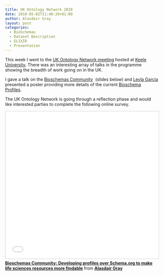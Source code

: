 ```yaml
---
title: UK Ontology Network 2018
date: 2018-05-02T11:48:29+01:00
author: Alasdair Gray
layout: post
categories:
  - BioSchemas
  - Dataset Description
  - ELIXIR
  - Presentation
---
```

This week I went to the [UK Ontology Network meeting](https://www.keele.ac.uk/scm/events/conferences/ukon2018/) hosted at [Keele University](https://www.keele.ac.uk). There was an interesting array of talks in the programme showing the breadth of work going on in the UK.

I gave a talk on the [Bioschemas Community](http://bioschemas.org/)  (slides below) and [Leyla Garcia](https://www.ebi.ac.uk/about/people/leyla-jael-garcia-castro) presented a poster providing more details of the current [Bioschema Profiles](http://bioschemas.org/specifications/).

The UK Ontology Network is going through a reflection phase and would like interested parties to complete the following online survey.

<iframe src="//www.slideshare.net/slideshow/embed_code/key/kIk1Nu3rEgKrKX" width="595" height="485" frameborder="0" marginwidth="0" marginheight="0" scrolling="no" style="border:1px solid #CCC; border-width:1px; margin-bottom:5px; max-width: 100%;" allowfullscreen> </iframe> <div style="margin-bottom:5px"> <strong> <a href="//www.slideshare.net/alasdair_gray/bioschemas-community-developing-profiles-over-schemaorg-to-make-life-sciences-resources-more-findable" title="Bioschemas Community: Developing profiles over Schema.org to make life sciences resources more findable" target="_blank">Bioschemas Community: Developing profiles over Schema.org to make life sciences resources more findable</a> </strong> from <strong><a href="https://www.slideshare.net/alasdair_gray" target="_blank">Alasdair Gray</a></strong> </div>